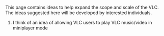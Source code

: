 This page contains ideas to help expand the scope and scale of the VLC. The ideas suggested here will be developed by interested individuals.

1. I think of an idea of allowing VLC users to play VLC music/video in miniplayer mode